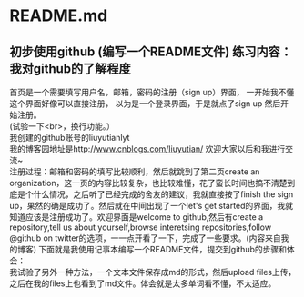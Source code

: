 # README.md
初步使用github (编写一个README文件)
练习内容：我对github的了解程度
------
首页是一个需要填写用户名，邮箱，密码的注册（sign up）界面，
一开始我不懂这个界面好像可以直接注册，
以为是一个登录界面，于是就点了sign up 然后开始注册。<br>
(试验一下\<br>，换行功能。）<br>
    我创建的github账号的liuyutianlyt<br>
    我的博客园地址是http://www.cnblogs.com/liuyutian/ 欢迎大家以后和我进行交流~<br>
注册过程：邮箱和密码的填写比较顺利，然后就跳到了第二页create an organization，这一页的内容比较复杂，也比较难懂，花了蛮长时间也搞不清楚到底是个什么情况，之后听了已经完成的舍友的建议，我就直接按了finish the sign up，果然的确是成功了。然后就在中间出现了一个let's get started的界面，我就知道应该是注册成功了。欢迎界面是welcome to github,然后有create a repository,tell us about yourself,browse interetsing repositories,follow @github on twitter的选项，一一点开看了一下，完成了一些要求。(内容来自我的博客)
下面就是我使用记事本编写一个README文件，提交到github的步骤和体会：<br>
我试验了另外一种方法，一个文本文件保存成md的形式，然后upload files上传，之后在我的files上也看到了md文件。体会就是太多单词看不懂，不太适应。
